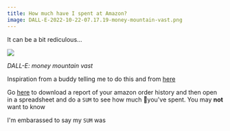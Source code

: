 ```yaml
---
title: How much have I spent at Amazon?
image: DALL-E-2022-10-22-07.17.19-money-mountain-vast.png
---
```


It can be a bit rediculous...

<!--truncate-->

![](https://ik.imagekit.io/lkat/money-shrunk_55BbCAmcg?ik-sdk-version=javascript-1.4.3&updatedAt=1666449059290)

*DALL-E: money mountain vast*

Inspiration from a buddy telling me to do this and from [here](https://www.online-tech-tips.com/computer-tips/how-to-view-and-download-your-amazon-order-history/#:~:text=Access%20Your%20Amazon%20Purchase%20History&text=On%20the%20top%20right%20below,and%20choose%20Download%20Order%20Reports.)

Go [here](https://www.amazon.com/b2b/reports) to download a report of your amazon order history and then open in a spreadsheet and do a `SUM` to see how much 🤑you've spent. You may **not** want to know

I'm embarassed to say my `SUM` was 